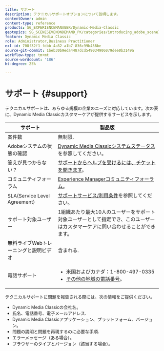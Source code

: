 ```yaml
---
title: サポート
description: テクニカルサポートオプションについて説明します。
contentOwner: admin
content-type: reference
products: SG_EXPERIENCEMANAGER/Dynamic-Media-Classic
geptopics: SG_SCENESEVENONDEMAND_PK/categories/introducing_adobe_scene7
feature: Dynamic Media Classic
role: Administrator,Business Practitioner
exl-id: 708f32f1-fdbb-4a32-a1b7-836c99b458be
source-git-commit: 1beb30b9eda4487dcd549034906079dee0b3149a
workflow-type: tm+mt
source-wordcount: '186'
ht-degree: 25%

---
```


# サポート {#support}

テクニカルサポートは、あらゆる規模の企業のニーズに対応しています。次の表に、Dynamic Media Classicカスタマーケアが提供するサービスを示します。

| サポート | 製品版 |
|--- |--- |
| 案件数 | 無制限. |
| Adobeシステムの状態の確認 | [Dynamic Media Classicシステムステータス](https://status.adobe.com/products/1175)を参照してください。 |
| 答えが見つからない？ | [サポートからヘルプを受けるには、チケットを開きます](https://experienceleague.adobe.com/?support-solution=General#support)。 |
| コミュニティフォーラム | [Experience Managerコミュニティフォーラム](https://experienceleaguecommunities.adobe.com/t5/adobe-experience-manager/ct-p/adobe-experience-manager-community)。 |
| SLA(Service Level Agreement) | [サポートサービス/利用条件](https://helpx.adobe.com/support/programs/support-policies-terms-conditions.html)を参照してください。 |
| サポート対象ユーザー | 1組織あたり最大10人のユーザーをサポート対象ユーザーとして指定でき、このユーザーはカスタマーケアに問い合わせることができます。 |
| 無料ライブWebトレーニングと説明ビデオ | 含まれる. |
| 電話サポート | <ul><li>米国およびカナダ：1-800-497-0335 </li><li>[その他の地域の電話番号](https://helpx.adobe.com/contact/dma-external/DMACustomeCareRegionalPhoneNumbers.html)。</li></ul> |

<!-- |Create a support case| [https://helpx.adobe.com/enterprise/admin-guide.html/enterprise/using/support-for-experience-cloud.ug.html](https://helpx.adobe.com/enterprise/admin-guide.html/enterprise/using/support-for-experience-cloud.ug.html) | -->

テクニカルサポートに問題を報告される際には、次の情報をご提供ください。

* Dynamic Media Classicの会社名。
* 氏名、電話番号、電子メールアドレス.
* Dynamic Media Classicアプリケーション、プラットフォーム、バージョン。
* 問題の説明と問題を再現するのに必要な手順.
* エラーメッセージ（ある場合）。
* ブラウザーのタイプとバージョン（該当する場合）。
